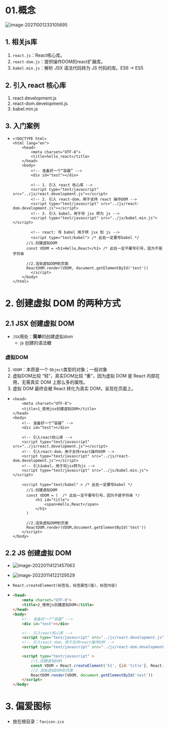 # 01.概念

![image-20211001233105695](https://raw.githubusercontent.com/TWDH/Leetcode-From-Zero/pictures/img/image-20211001233105695.png)

## 1. 相关js库

1. `react.js`：React核心库。
2. `react-dom.js`：提供操作DOM的react扩展库。
3. `babel.min.js`：解析 JSX 语法代码转为 JS 代码的库。ES6 -> ES5

## 2. 引入 react 核心库

1. react.development.js
2. react-dom.development.js
3. babel.min.js

## 3. 入门案例

- ```react
  <!DOCTYPE html>
  <html lang="en">
      <head>
          <meta charset="UTF-8">
          <title>hello_react</title>
      </head>
      <body>
          <!-- 准备好一个“容器” -->
          <div id="test"></div>
  
          <!-- 1. 引入 react 核心库 -->
          <script type="text/javascript" src="../js/react.development.js"></script>
          <!-- 2. 引入 react-dom，用于支持 react 操作DOM -->
          <script type="text/javascript" src="../js/react-dom.development.js"></script>
          <!-- 3. 引入 babel，用于将 jsx 转为 js -->
          <script type="text/javascript" src="../js/babel.min.js"></script>
          
          <!-- react: 写 babel 用于转 jsx 到 js -->
          <script type="text/babel"> /* 此处一定要写babel */
  		//1.创建虚拟DOM
  		const VDOM = <h1>Hello,React</h1> /* 此处一定不要写引号，因为不是字符串 
  
  		//2.渲染虚拟DOM到页面
  		ReactDOM.render(VDOM, document.getElementById('test'))
          </script>
      </body>
  </html>
  ```

# 2. 创建虚拟 DOM 的两种方式

## 2.1 JSX 创建虚拟 DOM

- `JSX`用处：**简单**的创建虚拟dom
  - js 创建的语法糖

### 虚拟DOM

1. `VDOM`：本质是一个 `Object`类型的对象；一般对象
2. 虚拟DOM比较 “轻”，真实DOM比较 “重”，因为虚拟 DOM 是 React 内部在用，无需真实 DOM 上那么多的属性。
3. 虚拟 DOM 最终会被 React 转化为真实 DOM，呈现在页面上。



- ```react
  <head>
      <meta charset="UTF-8">
      <title>1_使用jsx创建虚拟DOM</title>
  </head>
  <body>
      <!-- 准备好一个“容器” -->
      <div id="test"></div>
  
      <!-- 引入react核心库 -->
      <script type="text/javascript" src="../js/react.development.js"></script>
      <!-- 引入react-dom，用于支持react操作DOM -->
      <script type="text/javascript" src="../js/react-dom.development.js"></script>
      <!-- 引入babel，用于将jsx转为js -->
      <script type="text/javascript" src="../js/babel.min.js"></script>
  
      <script type="text/babel" > /* 此处一定要写babel */
  		//1.创建虚拟DOM
  		const VDOM = (  /* 此处一定不要写引号，因为不是字符串 */
  			<h1 id="title">
  				<span>Hello,React</span>
          	</h1>
  		)
  		
  		//2.渲染虚拟DOM到页面
  		ReactDOM.render(VDOM,document.getElementById('test'))
      </script>
  </body>
  ```

## 2.2 JS 创建虚拟 DOM

- ![image-20220114121457063](https://raw.githubusercontent.com/TWDH/Leetcode-From-Zero/pictures/img/image-20220114121457063.png)
- ![image-20220114122129529](https://raw.githubusercontent.com/TWDH/Leetcode-From-Zero/pictures/img/image-20220114122129529.png)
- `React.createElement(标签名，标签属性(值)，标签内容)`

- ```html
  <head>
      <meta charset="UTF-8">
      <title>2_使用js创建虚拟DOM</title>
  </head>
  <body>
      <!-- 准备好一个“容器” -->
      <div id="test"></div>
  
      <!-- 引入react核心库 -->
      <script type="text/javascript" src="../js/react.development.js"></script>
      <!-- 引入react-dom，用于支持react操作DOM -->
      <script type="text/javascript" src="../js/react-dom.development.js"></script>
  
      <script type="text/javascript" > 
          //1.创建虚拟DOM
          const VDOM = React.createElement('h1', {id:'title'}, React.createElement('span',{},'Hello,React'))
          //2.渲染虚拟DOM到页面
          ReactDOM.render(VDOM, document.getElementById('test'))
      </script>
  </body>
  ```



# 3. 偏爱图标

- 放在根目录：`favicon.ico`


























































